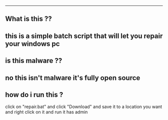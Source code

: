 ---------------------------------------------------------
What is this ??
-------------------------------------------------------
this is a simple batch script that will let you repair your windows pc
----------------------------------------------------------
is this malware ??
-------------------------------------------------------
no this isn't malware it's fully open source
---------------------------------------------
how do i run this  ?
-----------------------------------------------
click on "repair.bat" and click  "Download" and save it to a location you want and right click on it and run it has admin                                       
